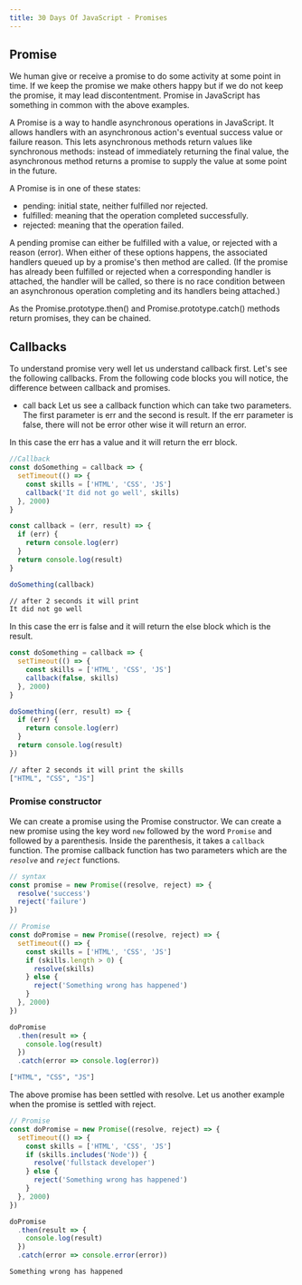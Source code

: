```yaml
---
title: 30 Days Of JavaScript - Promises
---
```


## Promise

We human give or receive a promise to do some activity at some point in time. If we keep the promise we make others happy but if we do not keep the promise, it may lead discontentment. Promise in JavaScript has something in common with the above examples.

A Promise is a way to handle asynchronous operations in JavaScript. It allows handlers with an asynchronous action's eventual success value or failure reason. This lets asynchronous methods return values like synchronous methods: instead of immediately returning the final value, the asynchronous method returns a promise to supply the value at some point in the future.

A Promise is in one of these states:

- pending: initial state, neither fulfilled nor rejected.
- fulfilled: meaning that the operation completed successfully.
- rejected: meaning that the operation failed.

A pending promise can either be fulfilled with a value, or rejected with a reason (error). When either of these options happens, the associated handlers queued up by a promise's then method are called. (If the promise has already been fulfilled or rejected when a corresponding handler is attached, the handler will be called, so there is no race condition between an asynchronous operation completing and its handlers being attached.)

As the Promise.prototype.then() and Promise.prototype.catch() methods return promises, they can be chained.

## Callbacks

To understand promise very well let us understand callback first. Let's see the following callbacks. From the following code blocks you will notice, the difference between callback and promises.

- call back
  Let us see a callback function which can take two parameters. The first parameter is err and the second is result. If the err parameter is false, there will not be error other wise it will return an error.

In this case the err has a value and it will return the err block.

```js
//Callback
const doSomething = callback => {
  setTimeout(() => {
    const skills = ['HTML', 'CSS', 'JS']
    callback('It did not go well', skills)
  }, 2000)
}

const callback = (err, result) => {
  if (err) {
    return console.log(err)
  }
  return console.log(result)
}

doSomething(callback)
```

```sh
// after 2 seconds it will print
It did not go well
```

In this case the err is false and it will return the else block which is the result.

```js
const doSomething = callback => {
  setTimeout(() => {
    const skills = ['HTML', 'CSS', 'JS']
    callback(false, skills)
  }, 2000)
}

doSomething((err, result) => {
  if (err) {
    return console.log(err)
  }
  return console.log(result)
})
```

```sh
// after 2 seconds it will print the skills
["HTML", "CSS", "JS"]
```

### Promise constructor

We can create a promise using the Promise constructor. We can create a new promise using the key word `new` followed by the word `Promise` and followed by a parenthesis. Inside the parenthesis, it takes a `callback` function. The promise callback function has two parameters which are the _`resolve`_ and _`reject`_ functions.

```js
// syntax
const promise = new Promise((resolve, reject) => {
  resolve('success')
  reject('failure')
})
```

```js
// Promise
const doPromise = new Promise((resolve, reject) => {
  setTimeout(() => {
    const skills = ['HTML', 'CSS', 'JS']
    if (skills.length > 0) {
      resolve(skills)
    } else {
      reject('Something wrong has happened')
    }
  }, 2000)
})

doPromise
  .then(result => {
    console.log(result)
  })
  .catch(error => console.log(error))
```

```sh
["HTML", "CSS", "JS"]
```

The above promise has been settled with resolve.
Let us another example when the promise is settled with reject.

```js
// Promise
const doPromise = new Promise((resolve, reject) => {
  setTimeout(() => {
    const skills = ['HTML', 'CSS', 'JS']
    if (skills.includes('Node')) {
      resolve('fullstack developer')
    } else {
      reject('Something wrong has happened')
    }
  }, 2000)
})

doPromise
  .then(result => {
    console.log(result)
  })
  .catch(error => console.error(error))
```

```sh
Something wrong has happened
```